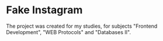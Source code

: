 # Fake Instagram

The project was created for my studies, for subjects "Frontend Development", "WEB Protocols" and "Databases II".
